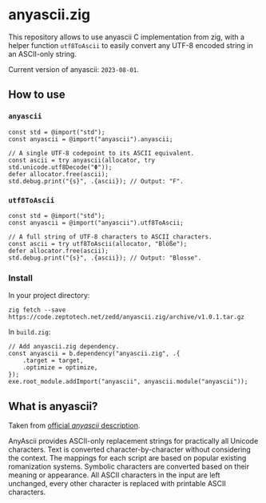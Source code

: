 # anyascii.zig

This repository allows to use anyascii C implementation from zig, with a helper function `utf8ToAscii` to easily convert any UTF-8 encoded string in an ASCII-only string.

Current version of anyascii: `2023-08-01`.

## How to use

### `anyascii`

```zig
const std = @import("std");
const anyascii = @import("anyascii").anyascii;

// A single UTF-8 codepoint to its ASCII equivalent.
const ascii = try anyascii(allocator, try std.unicode.utf8Decode("Φ"));
defer allocator.free(ascii);
std.debug.print("{s}", .{ascii}); // Output: "F".
```

### `utf8ToAscii`

```zig
const std = @import("std");
const anyascii = @import("anyascii").utf8ToAscii;

// A full string of UTF-8 characters to ASCII characters.
const ascii = try utf8ToAscii(allocator, "Blöße");
defer allocator.free(ascii);
std.debug.print("{s}", .{ascii}); // Output: "Blosse".
```

### Install

In your project directory:

```shell
zig fetch --save https://code.zeptotech.net/zedd/anyascii.zig/archive/v1.0.1.tar.gz
```

In `build.zig`:

```zig
// Add anyascii.zig dependency.
const anyascii = b.dependency("anyascii.zig", .{
	.target = target,
	.optimize = optimize,
});
exe.root_module.addImport("anyascii", anyascii.module("anyascii"));
```

## What is anyascii?

Taken from [official _anyascii_ description](https://github.com/anyascii/anyascii/tree/master#description).

AnyAscii provides ASCII-only replacement strings for practically all Unicode characters. Text is converted character-by-character without considering the context. The mappings for each script are based on popular existing romanization systems. Symbolic characters are converted based on their meaning or appearance. All ASCII characters in the input are left unchanged, every other character is replaced with printable ASCII characters.
